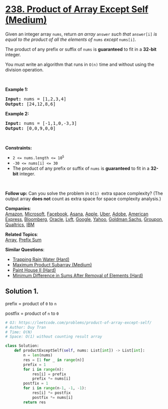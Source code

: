 # [238. Product of Array Except Self (Medium)](https://leetcode.com/problems/product-of-array-except-self/)

<p>Given an integer array <code>nums</code>, return <em>an array</em> <code>answer</code> <em>such that</em> <code>answer[i]</code> <em>is equal to the product of all the elements of</em> <code>nums</code> <em>except</em> <code>nums[i]</code>.</p>

<p>The product of any prefix or suffix of <code>nums</code> is <strong>guaranteed</strong> to fit in a <strong>32-bit</strong> integer.</p>

<p>You must write an algorithm that runs in&nbsp;<code>O(n)</code>&nbsp;time and without using the division operation.</p>

<p>&nbsp;</p>
<p><strong>Example 1:</strong></p>
<pre><strong>Input:</strong> nums = [1,2,3,4]
<strong>Output:</strong> [24,12,8,6]
</pre><p><strong>Example 2:</strong></p>
<pre><strong>Input:</strong> nums = [-1,1,0,-3,3]
<strong>Output:</strong> [0,0,9,0,0]
</pre>
<p>&nbsp;</p>
<p><strong>Constraints:</strong></p>

<ul>
	<li><code>2 &lt;= nums.length &lt;= 10<sup>5</sup></code></li>
	<li><code>-30 &lt;= nums[i] &lt;= 30</code></li>
	<li>The product of any prefix or suffix of <code>nums</code> is <strong>guaranteed</strong> to fit in a <strong>32-bit</strong> integer.</li>
</ul>

<p>&nbsp;</p>
<p><strong>Follow up:</strong>&nbsp;Can you solve the problem in <code>O(1)&nbsp;</code>extra&nbsp;space complexity? (The output array <strong>does not</strong> count as extra space for space complexity analysis.)</p>

**Companies**:  
[Amazon](https://leetcode.com/company/amazon), [Microsoft](https://leetcode.com/company/microsoft), [Facebook](https://leetcode.com/company/facebook), [Asana](https://leetcode.com/company/asana), [Apple](https://leetcode.com/company/apple), [Uber](https://leetcode.com/company/uber), [Adobe](https://leetcode.com/company/adobe), [American Express](https://leetcode.com/company/american-express), [Bloomberg](https://leetcode.com/company/bloomberg), [Oracle](https://leetcode.com/company/oracle), [Lyft](https://leetcode.com/company/lyft), [Google](https://leetcode.com/company/google), [Yahoo](https://leetcode.com/company/yahoo), [Goldman Sachs](https://leetcode.com/company/goldman-sachs), [Groupon](https://leetcode.com/company/groupon), [Qualtrics](https://leetcode.com/company/qualtrics), [IBM](https://leetcode.com/company/ibm)

**Related Topics**:  
[Array](https://leetcode.com/tag/array/), [Prefix Sum](https://leetcode.com/tag/prefix-sum/)

**Similar Questions**:

- [Trapping Rain Water (Hard)](https://leetcode.com/problems/trapping-rain-water/)
- [Maximum Product Subarray (Medium)](https://leetcode.com/problems/maximum-product-subarray/)
- [Paint House II (Hard)](https://leetcode.com/problems/paint-house-ii/)
- [Minimum Difference in Sums After Removal of Elements (Hard)](https://leetcode.com/problems/minimum-difference-in-sums-after-removal-of-elements/)

## Solution 1.

prefix = product of `0` to `n`

postfix = product of `n` to `0`

```py
# OJ: https://leetcode.com/problems/product-of-array-except-self/
# Author: Duy Tran
# Time: O(N)
# Space: O(1) without counting result array

class Solution:
    def productExceptSelf(self, nums: List[int]) -> List[int]:
        n = len(nums)
        res = [1 for _ in range(n)]
        prefix = 1
        for i in range(n):
            res[i] = prefix
            prefix *= nums[i]
        postfix = 1
        for i in range(n-1, -1, -1):
            res[i] *= postfix
            postfix *= nums[i]
        return res

```
